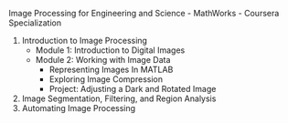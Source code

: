Image Processing for Engineering and Science - MathWorks - Coursera Specialization
1. Introduction to Image Processing
   - Module 1: Introduction to Digital Images
   - Module 2: Working with Image Data
     - Representing Images In MATLAB
     - Exploring Image Compression
     - Project: Adjusting a Dark and Rotated Image
3. Image Segmentation, Filtering, and Region Analysis
4. Automating Image Processing
